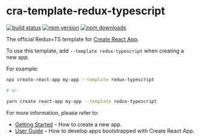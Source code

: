 # cra-template-redux-typescript

[![build status](https://img.shields.io/travis/com/reduxjs/cra-template-redux-typescript/master.svg?style=flat-square)](https://travis-ci.com/reduxjs/cra-template-redux-typescript)
[![npm version](https://img.shields.io/npm/v/cra-template-redux-typescript.svg?style=flat-square)](https://www.npmjs.com/package/cra-template-redux-typescript)
[![npm downloads](https://img.shields.io/npm/dm/cra-template-redux-typescript.svg?style=flat-square)](https://www.npmjs.com/package/cra-template-redux-typescript)

The official Redux+TS template for [Create React App](https://github.com/facebook/create-react-app).

To use this template, add `--template redux-typescript` when creating a new app.

For example:

```sh
npx create-react-app my-app --template redux-typescript

# or

yarn create react-app my-app --template redux-typescript
```

For more information, please refer to:

- [Getting Started](https://create-react-app.dev/docs/getting-started) – How to create a new app.
- [User Guide](https://create-react-app.dev) – How to develop apps bootstrapped with Create React App.
